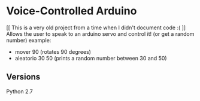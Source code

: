 # Voice-Controlled Arduino

[[ This is a very old project from a time when I didn't document code :( ]]
Allows the user to speak to an arduino servo and control it! (or get a random number)
example: 
- mover 90 (rotates 90 degrees)
- aleatorio 30 50 (prints a random number between 30 and 50)

## Versions
Python 2.7